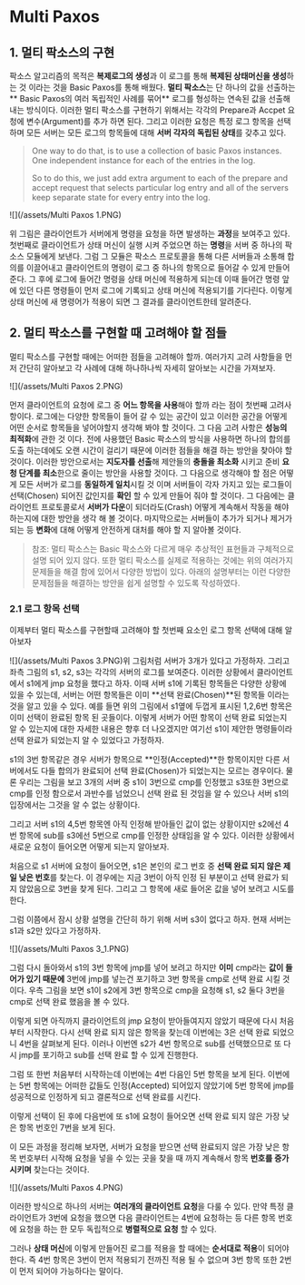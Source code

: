 # Multi Paxos

## 1. 멀티 팍소스의 구현

팍소스 알고리즘의 목적은 **복제로그의 생성**과 이 로그를 통해 **복제된 상태머신을 생성**하는 것 이라는 것을 Basic Paxos를 통해 배웠다. **멀티 팍소스**는 단 하나의 값을 선출하는** Basic Paxos의 여러 독립적인 사례를 묶어** 로그를 형성하는 연속된 값을 선출해 내는 방식이다. 이러한 멀티 팍소스를 구현하기 위해서는 각각의 Prepare과 Accpet 요청에 변수\(Argument\)를 추가 하면 된다. 그리고 이러한 요청은 특정 로그 항목을 선택하며 모든 서버는 모든 로그의 항목들에 대해 **서버 각자의 독립된 상태**를 갖추고 있다.

> One way to do that, is to use a collection of basic Paxos instances. One independent instance for each of the entries in the log.
>
> So to do this, we just add extra argument to each of the prepare and accept request that selects particular log entry and all of the servers keep separate state for every entry into the log.

![](/assets/Multi Paxos 1.PNG)

위 그림은 클라이언트가 서버에게 명령을 요청을 하면 발생하는 **과정**을 보여주고 있다. 첫번째로 클라이언트가 상태 머신이 실행 시켜 주었으면 하는 **명령**을 서버 중 하나의 팍소스 모듈에게 보낸다. 그럼 그 모듈은 팍소스 프로토콜을 통해 다른 서버들과 소통해 합의를 이끌어내고 클라이언트의 명령이 로그 중 하나의 항목으로 들어갈 수 있게 만들어 준다. 그 후에 로그에 들어간 명령을 상태 머신에 적용하게 되는데 이때 들어간 명령 앞에 있던 다른 명령들이 먼저 로그에 기록되고 상태 머신에 적용되기를 기다린다. 이렇게 상태 머신에 새 명령어가 적용이 되면 그 결과를 클라이언트한테 알려준다.

## 2. 멀티 팍소스를 구현할 때 고려해야 할 점들

멀티 팍소스를 구현할 때에는 어떠한 점들을 고려해야 할까. 여러가지 고려 사항들을 먼저 간단히 알아보고 각 사례에 대해 하나하나씩 자세히 알아보는 시간을 가져보자.

![](/assets/Multi Paxos 2.PNG)

먼저 클라이언트의 요청에 로그 중 **어느 항목을 사용**해야 할까 라는 점이 첫번째 고려사항이다. 로그에는 다양한 항목들이 들어 갈 수 있는 공간이 있고 이러한 공간을 어떻게 어떤 순서로 항목들을 넣어야할지 생각해 봐야 할 것이다. 그 다음 고려 사항은 **성능의 최적화**에 관한 것 이다. 전에 사용했던 Basic 팍소스의 방식을 사용하면 하나의 합의를 도출 하는데에도 오랜 시간이 걸리기 때문에 이러한 점들을 해결 하는 방안을 찾아야 할 것이다. 이러한 방안으로서는 **지도자를 선출**해 제안들의 **충돌을 최소화** 시키고 준비 **요청 단계를 최소**한으로 줄이는 방안을 사용할 것이다. 그 다음으로 생각해야 할 점은 어떻게 모든 서버가 로그를 **동일하게 일치**시킬 것 이며 서버들이 각자 가지고 있는 로그들이 선택\(Chosen\) 되어진 값인지를 **확인** 할 수 있게 만들어 줘야 할 것이다. 그 다음에는 클라이언트 프로토콜로서 **서버가 다운**이 되더라도\(Crash\) 어떻게 계속해서 작동을 해야 하는지에 대한 방안을 생각 해 볼 것이다. 마지막으로는 서버들이 추가가 되거나 제거가 되는 등 **변화**에 대해 어떻게 안전하게 대처를 해야 할 지 알아볼 것이다.

> 참조: 멀티 팍소스는 Basic 팍소스와 다르게 매우 추상적인 표현들과 구체적으로 설명 되어 있지 않다. 또한 멀티 팍소스를 실제로 적용하는 것에는 위의 여러가지 문제들을 해결 함에 있어서 다양한 방법이 있다. 아래의 설명부터는 이런 다양한 문제점들을 해결하는 방안을 쉽게 설명할 수 있도록 작성하였다.

### 2.1 로그 항목 선택

이제부터 멀티 팍소스를 구현할때 고려해야 할 첫번째 요소인 로그 항목 선택에 대해 알아보자

![](/assets/Multi Paxos 3.PNG)위 그림처럼 서버가 3개가 있다고 가정하자. 그리고 좌측 그림의 s1, s2, s3는 각각의 서버의 로그를 보여준다.  이러한 상황에서 클라이언트에서 s1에게 jmp 요청을 했다고 하자. 이때 서버 s1에 기록된 항목들은 다양한 상황에 있을 수 있는데,  서버는 어떤 항목들은 이미 **선택 완료\(Chosen\)**된 항목들 이라는 것을 알고 있을 수 있다. 예를 들면 위의 그림에서 s1옆에 두껍게 표시된 1,2,6번 항목은 이미 선택이 완료된 항목 된 곳들이다. 이렇게 서버가 어떤 항목이 선택 완료 되었는지 알 수 있는지에 대한 자세한 내용은 향후 더 나오겠지만 여기선 s1이 제안한 명령들이라 선택 완료가 되었는지 알 수 있었다고 가정하자.

s1의 3번 항목같은 경우 서버가 항목으로 **인정\(Accepted\)**한 항목이지만 다른 서버에서도 다들 합의가 완료되어 선택 완료\(Chosen\)가 되었는지는 모르는 경우이다. 물론 우리는 그림을 보고 3개의 서버 중 s1이 3번으로 cmp를 인정했고 s3또한 3번으로 cmp를 인정 함으로서 과반수를 넘었으니 선택 완료 된 것임을 알 수 있으나 서버 s1의 입장에서는 그것을 알 수 없는 상황이다.

그리고 서버 s1의 4,5번 항목엔 아직 인정해 받아들인 값이 없는 상황이지만 s2에선 4번 항목에 sub를 s3에선 5번으로 cmp를 인정한 상태임을 알 수 있다. 이러한 상황에서 새로운 요청이 들어오면 어떻게 되는지 알아보자.

처음으로 s1 서버에 요청이 들어오면, s1은 본인의 로그 번호 중 **선택 완료 되지 않은 제일 낮은 번호**를 찾는다. 이 경우에는 지금 3번이 아직 인정 된 부분이고 선택 완료가 되지 않았음으로 3번을 찾게 된다. 그리고 그 항목에 새로 들어온 값을 넣어 보려고 시도를 한다.

그럼 이쯤에서 잠시 상황 설명을 간단히 하기 위해 서버 s3이 없다고 하자. 현재  서버는 s1과 s2만 있다고 가정하자.

![](/assets/Multi Paxos 3_1.PNG)

그럼 다시 돌아와서 s1의 3번 항목에 jmp를 넣어 보려고 하지만 **이미** cmp라는 **값이 들어가 있기 때문에** 3번에 jmp를 넣는건 포기하고 3번 항목을 cmp로 선택 완료 시킬 것 이다. 우측 그림을 보면 s1이 s2에게 3번 항목으로 cmp을 요청해 s1, s2 둘다 3번을 cmp로 선택 완료 했음을 볼 수 있다.

이렇게 되면 아직까지 클라이언트의 jmp 요청이 받아들여지지 않았기 때문에 다시 처음부터 시작한다. 다시 선택 완료 되지 않은 항목을 찾는데 이번에는 3은 선택 완료 되었으니 4번을 살펴보게 된다. 이러나 이번엔 s2가 4번 항목으로 sub를 선택했으므로 또 다시 jmp를 포기하고 sub를 선택 완료 할 수 있게 진행한다.

그럼 또 한번 처음부터 시작하는데 이번에는 4번 다음인 5번 항목을 보게 된다. 이번에는 5번 항목에는 어떠한 값들도 인정\(Accepted\) 되어있지 않았기에 5번 항목에 jmp를 성공적으로 인정하게 되고 결론적으로 선택 완료를 시킨다.

이렇게 선택이 된 후에 다음번에 또 s1에 요청이 들어오면 선택 완료 되지 않은 가장 낮은 항목 번호인 7번을 보게 된다.

이 모든 과정을 정리해 보자면, 서버가 요청을 받으면 선택 완료되지 않은 가장 낮은 항목 번호부터 시작해 요청을 넣을 수 있는 곳을 찾을 때 까지 계속해서 항목 **번호를 증가시키며** 찾는다는 것이다.

![](/assets/Multi Paxos 4.PNG)

이러한 방식으로 하나의 서버는 **여러개의 클라이언트 요청**을 다룰 수 있다. 만약 특정 클라이언트가 3번에 요청을 했으면 다음 클라이언트는 4번에 요청하는 등 다른 항목 번호에 요청을 하는 한 모두 독립적으로 **병렬적으로 요청** 할 수 있다.

그러나 **상태 머신**에 이렇게 만들어진 로그를 적용을 할 때에는 **순서대로 적용**이 되어야 한다. 즉 4번 항목은 3번이 먼저 적용되기 전까진 적용 될 수 없으며 3번 항목 또한 2번이 먼저 되어야 가능하다는 말이다.

